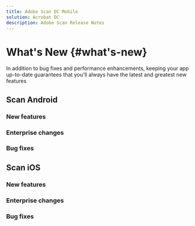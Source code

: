 ```yaml
---
title: Adobe Scan DC Mobile
solution: Acrobat DC
description: Adobe Scan Release Notes
---
```


# What's New {#what's-new}

In addition to bug fixes and performance enhancements, keeping your app up-to-date guarantees that you'll always have the latest and greatest new features

## Scan Android

### New features

### Enterprise changes

### Bug fixes



## Scan iOS

### New features

### Enterprise changes

### Bug fixes